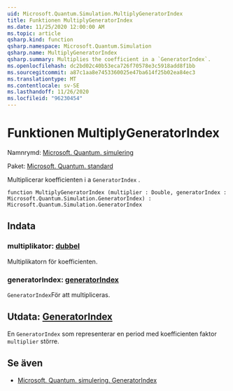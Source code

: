 ```yaml
---
uid: Microsoft.Quantum.Simulation.MultiplyGeneratorIndex
title: Funktionen MultiplyGeneratorIndex
ms.date: 11/25/2020 12:00:00 AM
ms.topic: article
qsharp.kind: function
qsharp.namespace: Microsoft.Quantum.Simulation
qsharp.name: MultiplyGeneratorIndex
qsharp.summary: Multiplies the coefficient in a `GeneratorIndex`.
ms.openlocfilehash: dc2bd02c40b53eca726f70578e3c5918add8f1bb
ms.sourcegitcommit: a87c1aa8e7453360025e47ba614f25b02ea84ec3
ms.translationtype: MT
ms.contentlocale: sv-SE
ms.lasthandoff: 11/26/2020
ms.locfileid: "96230454"
---
```

# <a name="multiplygeneratorindex-function"></a>Funktionen MultiplyGeneratorIndex

Namnrymd: [Microsoft. Quantum. simulering](xref:Microsoft.Quantum.Simulation)

Paket: [Microsoft. Quantum. standard](https://nuget.org/packages/Microsoft.Quantum.Standard)


Multiplicerar koefficienten i a `GeneratorIndex` .

```qsharp
function MultiplyGeneratorIndex (multiplier : Double, generatorIndex : Microsoft.Quantum.Simulation.GeneratorIndex) : Microsoft.Quantum.Simulation.GeneratorIndex
```


## <a name="input"></a>Indata

### <a name="multiplier--double"></a>multiplikator: [dubbel](xref:microsoft.quantum.lang-ref.double)

Multiplikatorn för koefficienten.


### <a name="generatorindex--generatorindex"></a>generatorIndex: [generatorIndex](xref:Microsoft.Quantum.Simulation.GeneratorIndex)

`GeneratorIndex`För att multipliceras.



## <a name="output--generatorindex"></a>Utdata: [GeneratorIndex](xref:Microsoft.Quantum.Simulation.GeneratorIndex)

En `GeneratorIndex` som representerar en period med koefficienten faktor `multiplier` större.

## <a name="see-also"></a>Se även

- [Microsoft. Quantum. simulering. GeneratorIndex](xref:Microsoft.Quantum.Simulation.GeneratorIndex)